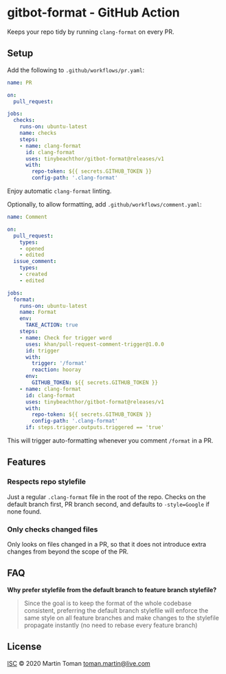 # gitbot-format - GitHub Action

Keeps your repo tidy by running ```clang-format``` on every PR.

## Setup

Add the following to `.github/workflows/pr.yaml`:

```yaml
name: PR

on:
  pull_request:

jobs:
  checks:
    runs-on: ubuntu-latest
    name: checks
    steps:
    - name: clang-format
      id: clang-format
      uses: tinybeachthor/gitbot-format@releases/v1
      with:
        repo-token: ${{ secrets.GITHUB_TOKEN }}
        config-path: '.clang-format'
```

Enjoy automatic `clang-format` linting.

Optionally, to allow formatting, add `.github/workflows/comment.yaml`:

```yaml
name: Comment

on:
  pull_request:
    types:
    - opened
    - edited
  issue_comment:
    types:
    - created
    - edited

jobs:
  format:
    runs-on: ubuntu-latest
    name: Format
    env:
      TAKE_ACTION: true
    steps:
    - name: Check for trigger word
      uses: khan/pull-request-comment-trigger@1.0.0
      id: trigger
      with:
        trigger: '/format'
        reaction: hooray
      env:
        GITHUB_TOKEN: ${{ secrets.GITHUB_TOKEN }}
    - name: clang-format
      id: clang-format
      uses: tinybeachthor/gitbot-format@releases/v1
      with:
        repo-token: ${{ secrets.GITHUB_TOKEN }}
        config-path: '.clang-format'
      if: steps.trigger.outputs.triggered == 'true'
```

This will trigger auto-formatting whenever you comment `/format` in a PR.

## Features

### Respects repo stylefile

Just a regular ```.clang-format``` file in the root of the repo.
Checks on the default branch first, PR branch second, and defaults
to ```-style=Google``` if none found.

### Only checks changed files

Only looks on files changed in a PR, so that it does not introduce extra changes
from beyond the scope of the PR.

## FAQ

**Why prefer stylefile from the default branch to feature branch stylefile?**
> Since the goal is to keep the format of the whole codebase consistent,
> preferring the default branch stylefile will enforce the same style on all
> feature branches and make changes to the stylefile propagate instantly
> (no need to rebase every feature branch)

## License

[ISC](LICENSE) © 2020 Martin Toman <toman.martin@live.com>
